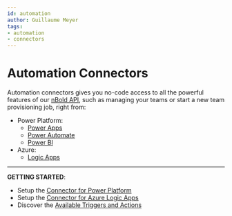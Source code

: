 ```yaml
---
id: automation
author: Guillaume Meyer
tags:
- automation
- connectors
---
```

# Automation Connectors

Automation connectors gives you no-code access to all the powerful features of our [nBold API](/api/get-started.md), such as managing your teams or start a new team provisioning job, right from:
- Power Platform:
    - [Power Apps](https://powerapps.com)
    - [Power Automate](https://flow.microsoft.com)
    - [Power BI](https://powerbi.microsoft.com)
- Azure:
    - [Logic Apps](https://docs.microsoft.com/en-us/azure/logic-apps/)

---

**GETTING STARTED**:
- Setup the [Connector for Power Platform](/automation/power-platform-automation-connector.md)
- Setup the [Connector for Azure Logic Apps](/automation/logic-apps-automation-connector.md)
- Discover the [Available Triggers and Actions](/automation/automation-connectors-actions.md)